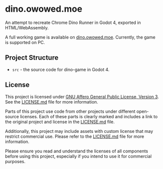 # dino.owowed.moe

An attempt to recreate Chrome Dino Runner in Godot 4, exported in HTML/WebAssembly.

A full working game is available on [dino.owowed.moe](https://dino.owowed.moe/). Currently, the game is supported on PC.

## Project Structure

- `src` - the source code for dino-game in Godot 4.

## License

This project is licensed under [GNU Affero General Public License, Version 3](LICENSE.AGPL3). See the [LICENSE.md](lmd) file for more information.

Parts of this project use code from other projects under different open-source licenses. Each of these parts is clearly marked and includes a link to the original project and license in the [LICENSE.md](lmd) file.

Additionally, this project may include assets with custom license that may restrict commercial use. Please refer to the [LICENSE.md](lmd) file for more information. 

Please ensure you read and understand the licenses of all components before using this project, especially if you intend to use it for commercial purposes.

[lmd]: LICENSE.md